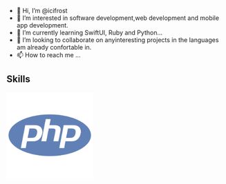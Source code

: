 - 👋 Hi, I’m @icifrost
- 👀 I’m interested in software development,web development and mobile app development.
- 🌱 I’m currently learning SwiftUI, Ruby and Python...
- 💞️ I’m looking to collaborate on anyinteresting projects in the languages am already confortable in.
- 📫 How to reach me ...
## Skills
<img
  src="images/skills/php-colored.svg"
  alt="PHP"
  title="PHP"
  style="display: inline-block; margin: 0 auto; width: 200px">
<!---![PHP](images/skills/php-colored.svg)--->
<!---
icifrost/icifrost is a ✨ special ✨ repository because its `README.md` (this file) appears on your GitHub profile.
You can click the Preview link to take a look at your changes.
--->
